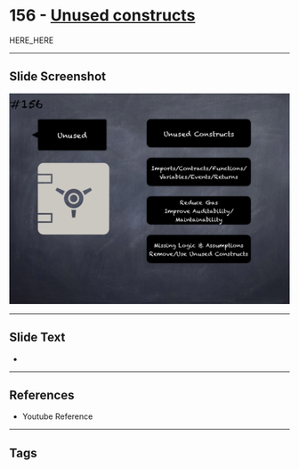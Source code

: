 # 156 - [Unused constructs](Unused%20constructs.md)

HERE_HERE

___
## Slide Screenshot
![0156.png](../images/pitfalls_and_best_practices201/156.png)
___
## Slide Text
- 
___
## References
- Youtube Reference
___
## Tags